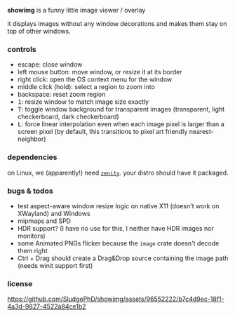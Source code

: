 **showimg** is a funny little image viewer / overlay

it displays images without any window decorations and makes them stay on top of
other windows.

### controls

- escape: close window
- left mouse button: move window, or resize it at its border
- right click: open the OS context menu for the window
- middle click (hold): select a region to zoom into
- backspace: reset zoom region
- <kbd>1</kbd>: resize window to match image size exactly
- <kbd>T</kbd>: toggle window background for transparent images (transparent, light checkerboard, dark checkerboard)
- <kbd>L</kbd>: force linear interpolation even when each image pixel is larger than a screen pixel (by default, this transitions to pixel art friendly nearest-neighbor)

### dependencies

on Linux, we (apparently!) need [`zenity`]. your distro should have it packaged.

[`zenity`]: https://gitlab.gnome.org/GNOME/zenity

### bugs & todos

- test aspect-aware window resize logic on native X11 (doesn't work on XWayland) and Windows
- mipmaps and SPD
- HDR support? (I have no use for this, I neither have HDR images nor monitors)
- some Animated PNGs flicker because the `image` crate doesn't decode them right
- Ctrl + Drag should create a Drag&Drop source containing the image path (needs winit support first)

### license

https://github.com/SludgePhD/showimg/assets/96552222/b7c4d9ec-18f1-4a3d-9827-4522a84ce1b2
